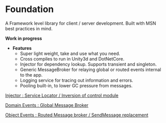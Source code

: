 # Foundation

A Framework level library for client / server development. Built with MSN best practices in mind.

**Work in progress**

- **Features**
  - Super light weight, take and use what you need.
  - Cross compiles to run in Unity3d and DotNetCore.
  - Injector for dependency lookup. Supports transient and singleton.
  - Generic MessageBroker for relaying global or routed events internal to the app.
  - Logging service for tracing out information and errors.
  - Pooling built-in, to lower GC pressure from messages.


[Injector : Service Locator / Inversion of control module](Injector.md) 

[Domain Events : Global Message Broker](DomainEvents.md) 

[Object Events : Routed Message broker / SendMessage replacement](ObjectEvents.md) 

